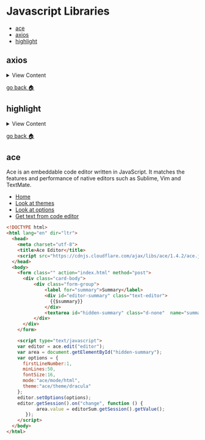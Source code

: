 # Javascript Libraries

- [ace][ace]
- [axios][axios]
- [highlight][highlight]

[axios]:#axios
[ace]:#ace
[highlight]:#highlight
[home]:#javascript-libraries

## axios

<details>
<summary>
View Content
</summary>

:link: **Reference**
- [github](https://github.com/axios/axios)
---

---
:blue_book: **Summary:** its pretty much an ajax library

### to do a get request
```js
import axios from "axios";

axios.get('/user', {
    params: {
      ID: 12345
    }
  })
  .then(function (response) {
    console.log(response);
  })
  .catch(function (error) {
    console.log(error);
  })
  .then(function () {
    // always executed
  });  
```

### to do a post request

```js
import axios from "axios";
const url = "http://www.example.com/api/data";
const data = {name:"jermaine forbes"};

axios({
    method:"post",
    url: url,
    data: data
    headers:{"Content-Type" : "application/json"}
  })
  .then(res => {
    let data = res.data;
    console.log(data)
  })
  .catch(err => console.log(err))

```
### to do a post request with formdata

```js
import axios from "axios";
const url = "http://www.example.com/api/data";
const form = document.querySelector("form");
const data = new FormData(form);

axios({
    method:"post",
    url: url,
    data: data
    headers:{'Content-Type': 'multipart/form-data' }
  })
  .then(res => {
    let data = res.data;
    console.log(data)
  })
  .catch(err => console.log(err))

```
### to do a post request and send JWT token

```js
import axios from "axios";
const url = "http://www.example.com/api/data";
const form = document.querySelector("form");
const data = new FormData(form);
const acces_token = "alij23490j...";
const token = "Bearer "+access_token;

axios({
    method:"post",
    url: url,
    data: data
    headers:{'Authorization': token }
  })
  .then(res => {
    let data = res.data;
    console.log(data)
  })
  .catch(err => console.log(err))

```

</details>

[go back :house:][home]

## highlight

<details>
<summary>
View Content
</summary>

:link: **Reference**
- [github](https://github.com/highlightjs/highlight.js)
- [homepage](https://highlightjs.org/)
- [cdnjs](https://cdnjs.com/libraries/highlight.js)
---

:star: Example 1
- [highlight.js - codepen](https://codepen.io/blackyurizan/pen/jOPzRdj)

---
:blue_book: **Summary:** adds code highlighting syntax for language text


1. Add links to stylesheet and scripts
```html
<link rel="stylesheet" href="https://cdnjs.cloudflare.com/ajax/libs/highlight.js/9.18.1/styles/agate.min.css">
<script src="https://cdnjs.cloudflare.com/ajax/libs/highlight.js/9.18.1/highlight.min.js"></script>
```

2. Add the `pre code` blocks and add a class name of the language you want highlighted

```html
<pre>
  <code class="css">
    @font-face {
      font-family: Chunkfive; src: url('Chunkfive.otf');
    }

    body, .usertext {
      color: #F0F0F0; background: #600;
      font-family: Chunkfive, sans;
      --heading-1: 30px/32px Helvetica, sans-serif;
    }

    @import url(print.css);
    @media print {
      a[href^=http]::after {
        content: attr(href)
      }
    }
  </code>
</pre>
```

3. In the bottom of the code block activate the *highlight*

```html
<script type="text/javascript">
  hljs.initHighlightingOnLoad();
</script>
```

4. Everything should work, here were some functions I was creating to make it
easier to change color themes.

```js
function initLink(hrefVal){
    const link = document.createElement("link");
    link.setAttribute("rel","stylesheet");
    link.setAttribute("href",hrefVal);
    link.setAttribute("id","hljs-theme");
    document.head.appendChild(link);
  }
  function setTheme(theme="default", version="9.18.1", link="link#hljs-theme"){
            const  v = version,
                   th = theme,
                   style = document.querySelector(link),
                   cdn = `https://cdnjs.cloudflare.com/ajax/libs/highlight.js/${v}/styles/${th}.min.css`;
             if(!style){initLink(cdn)}
              style.href = cdn;

   }

 function getThemes(){
   return [
     "a11y-dark",
     "a11y-light",
     "agate",
     "an-old-hope",
     "androidstudio",
     "arduino-light",
     "arta",
     "ascetic",
     "atelier-cave-dark",
     "atelier-cave-light",
   ];
 }

//setTheme("gml");

 //setTheme("googlecode");


 document.querySelectorAll("pre code").forEach(block =>{

           let values = Array.from(block.classList.values()),
           themes = getThemes(),
           filtered = themes.filter(theme => {
               let  val = values.find(val => val == theme)
               return val;
           }) ,
           theme = filtered[0];


           setTheme(theme)
});

```

</details>

[go back :house:][home]



## ace

Ace is an embeddable code editor written in JavaScript. It matches the features and performance of native editors such as Sublime, Vim and TextMate.

- [Home](https://ace.c9.io/#nav=embedding&api=editor)
- [Look at themes](https://ace.c9.io/tool/mode_creator.html)
- [Look at options](https://github.com/ajaxorg/ace/wiki/Configuring-Ace)
- [Get text from code editor](https://stackoverflow.com/questions/8963855/how-do-i-get-value-from-ace-editor)

```html
<!DOCTYPE html>
<html lang="en" dir="ltr">
  <head>
    <meta charset="utf-8">
    <title>Ace Editor</title>
    <script src="https://cdnjs.cloudflare.com/ajax/libs/ace/1.4.2/ace.js"></script>
  </head>
  <body>
    <form class="" action="index.html" method="post">
      <div class="card-body">
          <div class="form-group">
              <label for="summary">Summary</label>
              <div id="editor-summary" class="text-editor">
                {{$summary}}
              </div>
              <textarea id="hidden-summary" class="d-none"  name="summary" rows="8" cols="80">{{$summary}}</textarea>
          </div>
      </div>
    </form>

    <script type="text/javascript">
    var editor = ace.edit("editor");
    var area = document.getElementById("hidden-summary");
    var options = {
      firstLineNumber:1,
      minLines:50,
      fontSize:16,
      mode:"ace/mode/html",
      theme:"ace/theme/dracula"
    };
    editor.setOptions(options);
    editor.getSession().on("change", function () {
           area.value = editorSum.getSession().getValue();
       });
    </script>
  </body>
</html>

```
